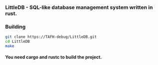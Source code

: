 ### LittleDB - SQL-like database management system written in rust.
### Building
```bash
git clone https://TAFH-debug/LittleDB.git
cd LittleDB
make
```
#### You need cargo and rustc to build the project.
